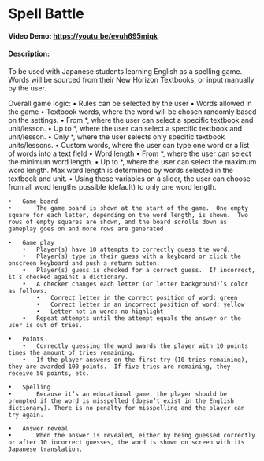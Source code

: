 # Spell Battle
#### Video Demo:  https://youtu.be/evuh695miqk
#### Description:
To be used with Japanese students learning English as a spelling game.  Words will be sourced from their New Horizon Textbooks, or input manually by the user.

Overall game logic:
	•	Rules can be selected by the user
	•	Words allowed in the game
		•	Textbook words, where the word will be chosen randomly based on the settings.
			•	From *, where the user can select a specific textbook and unit/lesson.
			•	Up to *, where the user can select a specific textbook and unit/lesson.
			•	Only *, where the user selects only specific textbook units/lessons.
		•	Custom words, where the user can type one word or a list of words into a text field
		•	Word length
			•	From *, where the user can select the minimum word length.
			•	Up to *, where the user can select the maximum word length.  Max word length is determined by words selected in the textbook and unit.
			•	Using these variables on a slider, the user can choose from all word lengths possible (default) to only one word length.

	•	Game board
	•		The game board is shown at the start of the game.  One empty square for each letter, depending on the word length, is shown.  Two rows of empty squares are shown, and the board scrolls down as gameplay goes on and more rows are generated.

	•	Game play
		•	Player(s) have 10 attempts to correctly guess the word.
		•	Player(s) type in their guess with a keyboard or click the onscreen keyboard and push a return button.
		•	Player(s) guess is checked for a correct guess.  If incorrect, it’s checked against a dictionary.
		•	A checker changes each letter (or letter background)’s color as follows:
			•	Correct letter in the correct position of word: green
			•	Correct letter in an incorrect position of word: yellow
			•	Letter not in word: no highlight
		•	Repeat attempts until the attempt equals the answer or the user is out of tries.

	•	Points
		•	Correctly guessing the word awards the player with 10 points times the amount of tries remaining.
		•	If the player answers on the first try (10 tries remaining), they are awarded 100 points.  If five tries are remaining, they receive 50 points, etc.

	•	Spelling
	•		Because it’s an educational game, the player should be prompted if the word is misspelled (doesn’t exist in the English dictionary). There is no penalty for misspelling and the player can try again.

	•	Answer reveal
	•		When the answer is revealed, either by being guessed correctly or after 10 incorrect guesses, the word is shown on screen with its Japanese translation.